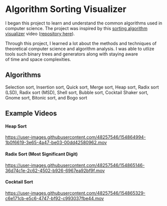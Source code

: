 # Algorithm Sorting Visualizer
I began this project to learn and understand the common algorithms used
in computer science. The project was inspired by this <a href="https://youtu.be/kPRA0W1kECg">sorting algorithm visualizer</a>
video (<a href="https://github.com/bingmann/sound-of-sorting">repository here</a>).

Through this project, I learned a lot about the methods and techniques
of theoretical computer science and algorithm analysis. I was able to
utlize tools such binary trees and generators along with staying aware  
of time and space complexities. 

## Algorithms
Selection sort, Insertion sort, Quick sort, Merge sort, Heap sort,
Radix sort (LSD), Radix sort (MSD), Shell sort, Bubble sort, Cocktail 
Shaker sort, Gnome sort, Bitonic sort, and Bogo sort

## Example Videos
#### Heap Sort
https://user-images.githubusercontent.com/48257546/154864994-1b0f6619-3e65-4a47-be03-00dd42580962.mov

#### Radix Sort (Most Significant Digit)
https://user-images.githubusercontent.com/48257546/154865146-36d74c1e-2c62-4502-b926-6967ea92bf9f.mov

#### Cocktail Sort
https://user-images.githubusercontent.com/48257546/154865329-c6e171cb-e5c6-4747-bf92-c993037fbe44.mov
